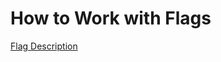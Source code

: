 # How to Work with Flags


[Flag Description](https://workspace.fao.org/tc/sws/userspace/_layouts/15/WopiFrame.aspx?sourcedoc=/tc/sws/userspace/Shared%20Documents/Standards/SWS-05%20Annex-05%20Observation%20Status%20Codes.doc&action=default)